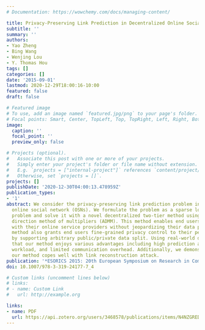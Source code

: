 ```yaml
---
# Documentation: https://wowchemy.com/docs/managing-content/

title: Privacy-Preserving Link Prediction in Decentralized Online Social Networks
subtitle: ''
summary: ''
authors:
- Yao Zheng
- Bing Wang
- Wenjing Lou
- Y. Thomas Hou
tags: []
categories: []
date: '2015-09-01'
lastmod: 2020-12-29T18:00:16-10:00
featured: false
draft: false

# Featured image
# To use, add an image named `featured.jpg/png` to your page's folder.
# Focal points: Smart, Center, TopLeft, Top, TopRight, Left, Right, BottomLeft, Bottom, BottomRight.
image:
  caption: ''
  focal_point: ''
  preview_only: false

# Projects (optional).
#   Associate this post with one or more of your projects.
#   Simply enter your project's folder or file name without extension.
#   E.g. `projects = ["internal-project"]` references `content/project/deep-learning/index.md`.
#   Otherwise, set `projects = []`.
projects: []
publishDate: '2020-12-30T04:00:13.478959Z'
publication_types:
- '1'
abstract: We consider the privacy-preserving link prediction problem in decentralized
  online social network (OSNs). We formulate the problem as a sparse logistic regression
  problem and solve it with a novel decentralized two-tier method using alternating
  direction method of multipliers (ADMM). This method enables end users to collaborate
  with their online service providers without jeopardizing their data privacy. The
  method also grants end users fine-grained privacy control to their personal data
  by supporting arbitrary public/private data split. Using real-world data, we show
  that our method enjoys various advantages including high prediction accuracy, balanced
  workload, and limited communication overhead. Additionally, we demonstrate that
  our method copes well with link reconstruction attack.
publication: '*ESORICS 2015: 20th European Symposium on Research in Computer Security*'
doi: 10.1007/978-3-319-24177-7_4

# Custom links (uncomment lines below)
# links:
# - name: Custom Link
#   url: http://example.org

links:
- name: PDF
  url: https://api.zotero.org/users/3468578/publications/items/N4NZGRED/file/view
---
```


